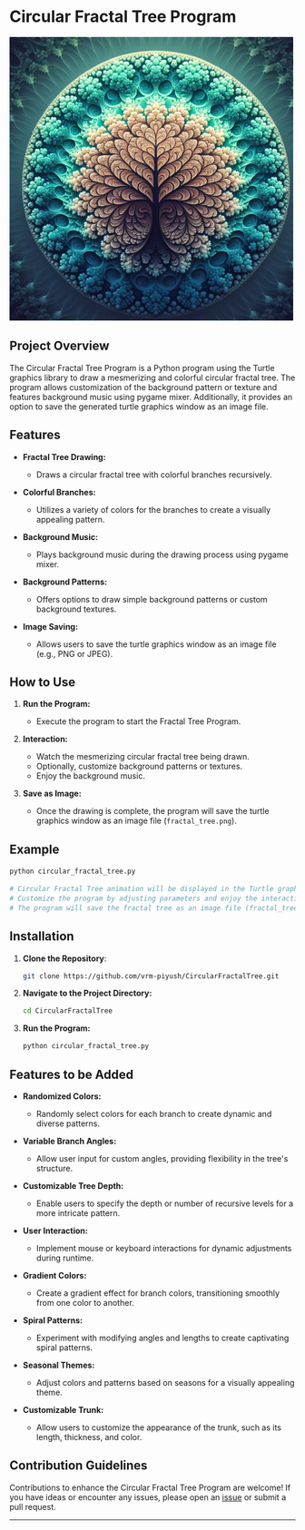 # Circular Fractal Tree Program

![Fractal Tree](image.png)

## Project Overview

The Circular Fractal Tree Program is a Python program using the Turtle graphics library to draw a mesmerizing and colorful circular fractal tree. The program allows customization of the background pattern or texture and features background music using pygame mixer. Additionally, it provides an option to save the generated turtle graphics window as an image file.

## Features

- **Fractal Tree Drawing:**

  - Draws a circular fractal tree with colorful branches recursively.

- **Colorful Branches:**

  - Utilizes a variety of colors for the branches to create a visually appealing pattern.

- **Background Music:**

  - Plays background music during the drawing process using pygame mixer.

- **Background Patterns:**

  - Offers options to draw simple background patterns or custom background textures.

- **Image Saving:**
  - Allows users to save the turtle graphics window as an image file (e.g., PNG or JPEG).

## How to Use

1. **Run the Program:**

   - Execute the program to start the Fractal Tree Program.

2. **Interaction:**

   - Watch the mesmerizing circular fractal tree being drawn.
   - Optionally, customize background patterns or textures.
   - Enjoy the background music.

3. **Save as Image:**
   - Once the drawing is complete, the program will save the turtle graphics window as an image file (`fractal_tree.png`).

## Example

```bash
python circular_fractal_tree.py
```

```python
# Circular Fractal Tree animation will be displayed in the Turtle graphics window.
# Customize the program by adjusting parameters and enjoy the interactive experience.
# The program will save the fractal tree as an image file (fractal_tree.png) upon completion.
```

## Installation

1. **Clone the Repository**:

   ```bash
   git clone https://github.com/vrm-piyush/CircularFractalTree.git
   ```

2. **Navigate to the Project Directory:**

   ```bash
   cd CircularFractalTree
   ```

3. **Run the Program:**

   ```bash
   python circular_fractal_tree.py
   ```

## Features to be Added

- **Randomized Colors:**

   - Randomly select colors for each branch to create dynamic and diverse patterns.

- **Variable Branch Angles:**

   - Allow user input for custom angles, providing flexibility in the tree's structure.

- **Customizable Tree Depth:**

   - Enable users to specify the depth or number of recursive levels for a more intricate pattern.

- **User Interaction:**

   - Implement mouse or keyboard interactions for dynamic adjustments during runtime.

- **Gradient Colors:**

   - Create a gradient effect for branch colors, transitioning smoothly from one color to another.

- **Spiral Patterns:**

   - Experiment with modifying angles and lengths to create captivating spiral patterns.

- **Seasonal Themes:**

   - Adjust colors and patterns based on seasons for a visually appealing theme.

- **Customizable Trunk:**

   - Allow users to customize the appearance of the trunk, such as its length, thickness, and color.

## Contribution Guidelines

Contributions to enhance the Circular Fractal Tree Program are welcome! If you have ideas or encounter any issues, please open an [issue](https://github.com/vrm-piyush/CircularFractalTree/issues) or submit a pull request.

---
